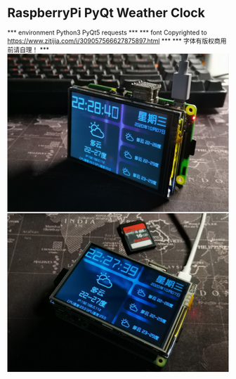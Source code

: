 # RaspberryPi PyQt Weather Clock

*** environment Python3 PyQt5 requests ***
*** font Copyrighted to https://www.zitijia.com/i/309057566627875897.html ***
*** 字体有版权商用前请自理！ ***
![image](https://github.com/ShaderFallback/Raspberry-Pi-PyQt/blob/master/image/pyqt1.jpg)
![image](https://github.com/ShaderFallback/Raspberry-Pi-PyQt/blob/master/image/pyqt2.jpg)

